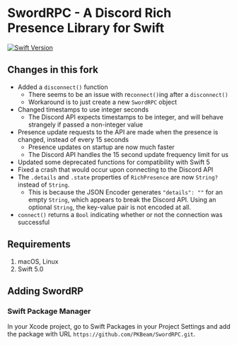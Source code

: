 # SwordRPC - A Discord Rich Presence Library for Swift

[![Swift Version](https://img.shields.io/badge/Swift-5.0-orange.svg?style=flat-square)](https://swift.org) 

## Changes in this fork
- Added a `disconnect()` function
  - There seems to be an issue with re`connect()`ing after a `disconnect()`
  - Workaround is to just create a new `SwordRPC` object
- Changed timestamps to use integer seconds
  - The Discord API expects timestamps to be integer, and will behave strangely if passed a non-integer value
- Presence update requests to the API are made when the presence is changed, instead of every 15 seconds
  - Presence updates on startup are now much faster
  - The Discord API handles the 15 second update frequency limit for us
- Updated some deprecated functions for compatibility with Swift 5
- Fixed a crash that would occur upon connecting to the Discord API
- The `.details`  and `.state` properties of `RichPresence` are now `String?` instead of `String`.
  - This is because the JSON Encoder generates  `"details": ""` for an empty `String`, which appears to break the Discord API. Using an optional `String`, the key-value pair is not encoded at all.
- `connect()` returns a `Bool` indicating whether or not the connection was successful

## Requirements
1. macOS, Linux
2. Swift 5.0

## Adding SwordRP
### Swift Package Manager
In your Xcode project, go to Swift Packages in your Project Settings and add the package with URL `https://github.com/PKBeam/SwordRPC.git`.
